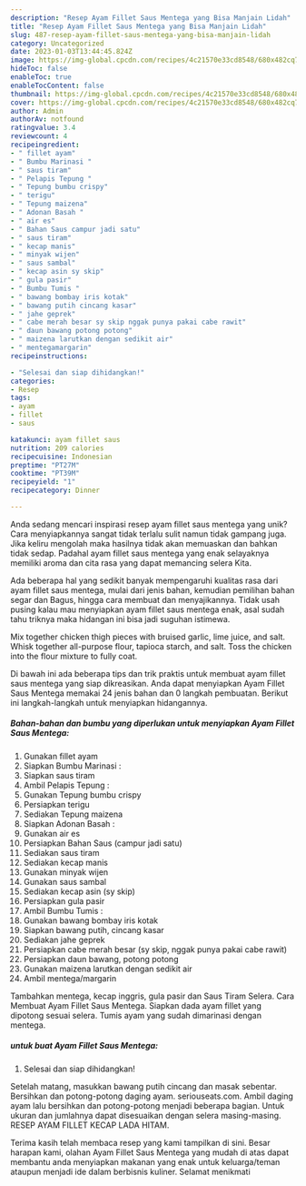 ```yaml
---
description: "Resep Ayam Fillet Saus Mentega yang Bisa Manjain Lidah"
title: "Resep Ayam Fillet Saus Mentega yang Bisa Manjain Lidah"
slug: 487-resep-ayam-fillet-saus-mentega-yang-bisa-manjain-lidah
category: Uncategorized
date: 2023-01-03T13:44:45.824Z
image: https://img-global.cpcdn.com/recipes/4c21570e33cd8548/680x482cq70/ayam-fillet-saus-mentega-foto-resep-utama.jpg
hideToc: false
enableToc: true
enableTocContent: false
thumbnail: https://img-global.cpcdn.com/recipes/4c21570e33cd8548/680x482cq70/ayam-fillet-saus-mentega-foto-resep-utama.jpg
cover: https://img-global.cpcdn.com/recipes/4c21570e33cd8548/680x482cq70/ayam-fillet-saus-mentega-foto-resep-utama.jpg
author: Admin
authorAv: notfound
ratingvalue: 3.4
reviewcount: 4
recipeingredient:
- " fillet ayam"
- " Bumbu Marinasi "
- " saus tiram"
- " Pelapis Tepung "
- " Tepung bumbu crispy"
- " terigu"
- " Tepung maizena"
- " Adonan Basah "
- " air es"
- " Bahan Saus campur jadi satu"
- " saus tiram"
- " kecap manis"
- " minyak wijen"
- " saus sambal"
- " kecap asin sy skip"
- " gula pasir"
- " Bumbu Tumis "
- " bawang bombay iris kotak"
- " bawang putih cincang kasar"
- " jahe geprek"
- " cabe merah besar sy skip nggak punya pakai cabe rawit"
- " daun bawang potong potong"
- " maizena larutkan dengan sedikit air"
- " mentegamargarin"
recipeinstructions:

- "Selesai dan siap dihidangkan!"
categories:
- Resep
tags:
- ayam
- fillet
- saus

katakunci: ayam fillet saus 
nutrition: 209 calories
recipecuisine: Indonesian
preptime: "PT27M"
cooktime: "PT39M"
recipeyield: "1"
recipecategory: Dinner

---
```





Anda sedang mencari inspirasi resep ayam fillet saus mentega yang unik? Cara menyiapkannya sangat tidak terlalu sulit namun tidak gampang juga. Jika keliru mengolah maka hasilnya tidak akan memuaskan dan bahkan tidak sedap. Padahal ayam fillet saus mentega yang enak selayaknya memiliki aroma dan cita rasa yang dapat memancing selera Kita.





Ada beberapa hal yang sedikit banyak mempengaruhi kualitas rasa dari ayam fillet saus mentega, mulai dari jenis bahan, kemudian pemilihan bahan segar dan Bagus, hingga cara membuat dan menyajikannya. Tidak usah pusing kalau mau menyiapkan ayam fillet saus mentega enak,      asal sudah tahu triknya maka hidangan ini bisa jadi suguhan istimewa.














Mix together chicken thigh pieces with bruised garlic, lime juice, and salt. Whisk together all-purpose flour, tapioca starch, and salt. Toss the chicken into the flour mixture to fully coat.






Di bawah ini ada beberapa tips dan trik praktis untuk membuat ayam fillet saus mentega yang siap dikreasikan. Anda dapat menyiapkan Ayam Fillet Saus Mentega memakai 24 jenis bahan dan 0 langkah pembuatan. Berikut ini langkah-langkah untuk menyiapkan hidangannya.

<!--inarticleads1-->

##### Bahan-bahan dan bumbu yang diperlukan untuk menyiapkan Ayam Fillet Saus Mentega:

1. Gunakan  fillet ayam
1. Siapkan  Bumbu Marinasi :
1. Siapkan  saus tiram
1. Ambil  Pelapis Tepung :
1. Gunakan  Tepung bumbu crispy
1. Persiapkan  terigu
1. Sediakan  Tepung maizena
1. Siapkan  Adonan Basah :
1. Gunakan  air es
1. Persiapkan  Bahan Saus (campur jadi satu)
1. Sediakan  saus tiram
1. Sediakan  kecap manis
1. Gunakan  minyak wijen
1. Gunakan  saus sambal
1. Sediakan  kecap asin (sy skip)
1. Persiapkan  gula pasir
1. Ambil  Bumbu Tumis :
1. Gunakan  bawang bombay iris kotak
1. Siapkan  bawang putih, cincang kasar
1. Sediakan  jahe geprek
1. Persiapkan  cabe merah besar (sy skip, nggak punya pakai cabe rawit)
1. Persiapkan  daun bawang, potong potong
1. Gunakan  maizena larutkan dengan sedikit air
1. Ambil  mentega/margarin


Tambahkan mentega, kecap inggris, gula pasir dan Saus Tiram Selera. Cara Membuat Ayam Fillet Saus Mentega. Siapkan dada ayam fillet yang dipotong sesuai selera. Tumis ayam yang sudah dimarinasi dengan mentega. 

<!--inarticleads2-->

#####  untuk buat Ayam Fillet Saus Mentega:


1. Selesai dan siap dihidangkan!

Setelah matang, masukkan bawang putih cincang dan masak sebentar. Bersihkan dan potong-potong daging ayam. seriouseats.com. Ambil daging ayam lalu bersihkan dan potong-potong menjadi beberapa bagian. Untuk ukuran dan jumlahnya dapat disesuaikan dengan selera masing-masing. RESEP AYAM FILLET KECAP LADA HITAM. 

Terima kasih telah membaca resep yang kami tampilkan di sini. Besar harapan kami, olahan Ayam Fillet Saus Mentega yang mudah di atas dapat membantu anda menyiapkan makanan yang enak untuk keluarga/teman ataupun menjadi ide dalam berbisnis kuliner. Selamat menikmati
